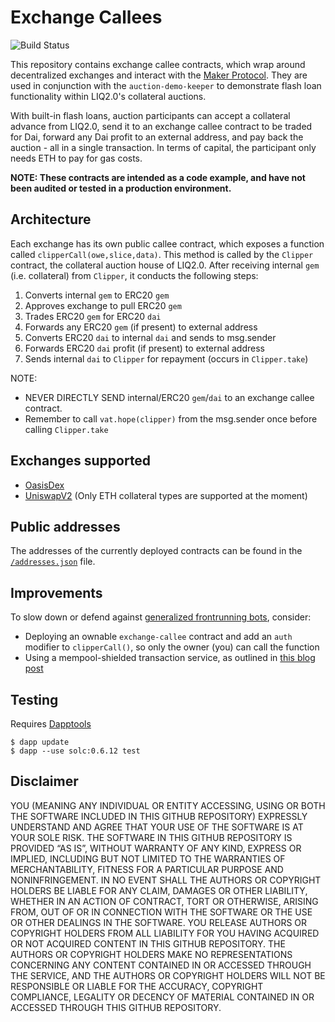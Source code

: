 # Exchange Callees
![Build Status](https://github.com/makerdao/exchange-callees/actions/workflows/.github/workflows/tests.yaml/badge.svg?branch=master)

This repository contains exchange callee contracts, which wrap around decentralized exchanges and interact with the [Maker Protocol](https://github.com/makerdao/dss). They are used in conjunction with the `auction-demo-keeper` to demonstrate flash loan functionality within LIQ2.0's collateral auctions.

With built-in flash loans, auction participants can accept a collateral advance from LIQ2.0, send it to an exchange callee contract to be traded for Dai, forward any Dai profit to an external address, and pay back the auction - all in a single transaction. In terms of capital, the participant only needs ETH to pay for gas costs.

**NOTE: These contracts are intended as a code example, and have not been audited or tested in a production environment.**


## Architecture

Each exchange has its own public callee contract, which exposes a function called `clipperCall(owe,slice,data)`. This method is called by the `Clipper` contract, the collateral auction house of LIQ2.0. After receiving internal `gem` (i.e. collateral) from `Clipper`, it conducts the following steps:

1. Converts internal `gem` to ERC20 `gem`
2. Approves exchange to pull ERC20 `gem`
3. Trades ERC20 `gem` for ERC20 `dai`
4. Forwards any ERC20 `gem` (if present) to external address
5. Converts ERC20 `dai` to internal `dai` and sends to msg.sender
6. Forwards ERC20 `dai` profit (if present) to external address
7. Sends internal `dai` to `Clipper` for repayment (occurs in `Clipper.take`)

NOTE:
* NEVER DIRECTLY SEND internal/ERC20 `gem`/`dai` to an exchange callee contract.
* Remember to call `vat.hope(clipper)` from the msg.sender once before calling `Clipper.take`

## Exchanges supported
* [OasisDex](https://oasisdex.com/)
* [UniswapV2](https://uniswap.org/) (Only ETH collateral types are supported at the moment)

## Public addresses

The addresses of the currently deployed contracts can be found in the [`/addresses.json`](./addresses.json) file.

## Improvements
To slow down or defend against [generalized frontrunning bots](https://medium.com/@danrobinson/ethereum-is-a-dark-forest-ecc5f0505dff), consider:
- Deploying an ownable `exchange-callee` contract and add an `auth` modifier to `clipperCall()`, so only the owner (you) can call the function
- Using a mempool-shielded transaction service, as outlined in [this blog post](https://samczsun.com/escaping-the-dark-forest/)

## Testing
Requires [Dapptools](https://github.com/dapphub/dapptools)
```
$ dapp update
$ dapp --use solc:0.6.12 test
```

## Disclaimer
YOU (MEANING ANY INDIVIDUAL OR ENTITY ACCESSING, USING OR BOTH THE SOFTWARE INCLUDED IN THIS GITHUB REPOSITORY) EXPRESSLY UNDERSTAND AND AGREE THAT YOUR USE OF THE SOFTWARE IS AT YOUR SOLE RISK. THE SOFTWARE IN THIS GITHUB REPOSITORY IS PROVIDED “AS IS”, WITHOUT WARRANTY OF ANY KIND, EXPRESS OR IMPLIED, INCLUDING BUT NOT LIMITED TO THE WARRANTIES OF MERCHANTABILITY, FITNESS FOR A PARTICULAR PURPOSE AND NONINFRINGEMENT. IN NO EVENT SHALL THE AUTHORS OR COPYRIGHT HOLDERS BE LIABLE FOR ANY CLAIM, DAMAGES OR OTHER LIABILITY, WHETHER IN AN ACTION OF CONTRACT, TORT OR OTHERWISE, ARISING FROM, OUT OF OR IN CONNECTION WITH THE SOFTWARE OR THE USE OR OTHER DEALINGS IN THE SOFTWARE. YOU RELEASE AUTHORS OR COPYRIGHT HOLDERS FROM ALL LIABILITY FOR YOU HAVING ACQUIRED OR NOT ACQUIRED CONTENT IN THIS GITHUB REPOSITORY. THE AUTHORS OR COPYRIGHT HOLDERS MAKE NO REPRESENTATIONS CONCERNING ANY CONTENT CONTAINED IN OR ACCESSED THROUGH THE SERVICE, AND THE AUTHORS OR COPYRIGHT HOLDERS WILL NOT BE RESPONSIBLE OR LIABLE FOR THE ACCURACY, COPYRIGHT COMPLIANCE, LEGALITY OR DECENCY OF MATERIAL CONTAINED IN OR ACCESSED THROUGH THIS GITHUB REPOSITORY.
